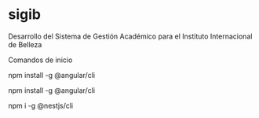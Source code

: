 # sigib
Desarrollo del Sistema de Gestión Académico para el Instituto Internacional de Belleza

Comandos de inicio 

npm install -g @angular/cli

npm install -g @angular/cli

npm i -g @nestjs/cli